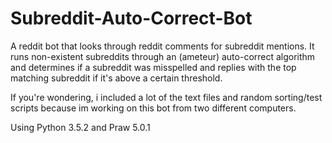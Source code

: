 # Subreddit-Auto-Correct-Bot

A reddit bot that looks through reddit comments for subreddit mentions. It runs non-existent subreddits through an (ameteur) auto-correct algorithm and determines if a subreddit was misspelled and replies with the top matching subreddit if it's above a certain threshold.

If you're wondering, i included a lot of the text files and random sorting/test scripts because im working on this bot from two different computers.

Using Python 3.5.2 and Praw 5.0.1
